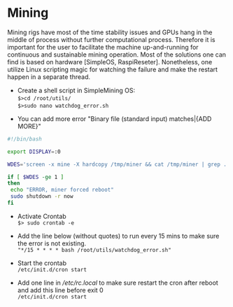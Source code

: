 # Mining

Mining rigs have most of the time stability issues and GPUs hang in the middle of process
without further computational process. Therefore it is important for the user to facilitate
the machine up-and-running for continuous and sustainable mining operation. Most of the 
solutions one can find is based on hardware [SimpleOS, RaspiReseter]. Nonetheless, one 
utilize Linux scripting magic for watching the failure and make the restart happen in a 
separate thread.

- Create a shell script in SimpleMining OS: <br/>
```$>cd /root/utils/``` <br/>
```$>sudo nano watchdog_error.sh ``` <br/>
* You can add more error "Binary file (standard input) matches|{ADD MORE}" <br/>
```bash
#!/bin/bash

export DISPLAY=:0

WDES='screen -x mine -X hardcopy /tmp/miner && cat /tmp/miner | grep . | tail -n 1 | grep "Binary file (standard input) matches" | wc -l'

if [ $WDES -ge 1 ]
then
 echo "ERROR, miner forced reboot"
 sudo shutdown -r now
fi
```

* Activate Crontab <br/>
```$> sudo crontab -e```

* Add the line below (without quotes) to run every 15 mins to make sure the error is not existing. <br/>
```"*/15 * * * * bash /root/utils/watchdog_error.sh"```

* Start the crontab <br/>
```/etc/init.d/cron start```

* Add one line in */etc/rc.local* to make sure restart the cron after reboot and add this line before exit 0 <br/>
```/etc/init.d/cron start```
